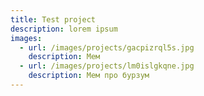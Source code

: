 ```yaml
---
title: Test project
description: lorem ipsum
images:
  - url: /images/projects/gacpizrql5s.jpg
    description: Мем
  - url: /images/projects/lm0islgkqne.jpg
    description: Мем про бурзум
---
```

